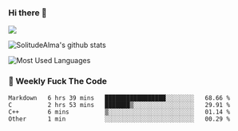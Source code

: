 ### Hi there 👋
<p>
  <a href="https://count.getloli.com/"><img src="https://count.getloli.com/get/@:solitudealma"></a>
</p>

![SolitudeAlma's github stats](https://github-readme-stats.vercel.app/api?username=solitudealma&show_icons=true&theme=radical)

![Most Used Languages](https://github-readme-stats.vercel.app/api/top-langs/?username=solitudealma&layout=compact&hide_border=true&theme=dark)
<!-- ![visitors](https://visitor-badge.glitch.me/badge?page_id=solitudealma.solitudealma.id) -->


### :dart: Weekly Fuck The Code

<!--START_SECTION:waka-->
```text
Markdown   6 hrs 39 mins   █████████████████░░░░░░░░   68.66 % 
C          2 hrs 53 mins   ███████▒░░░░░░░░░░░░░░░░░   29.91 % 
C++        6 mins          ▒░░░░░░░░░░░░░░░░░░░░░░░░   01.14 % 
Other      1 min           ░░░░░░░░░░░░░░░░░░░░░░░░░   00.29 % 
```
<!--END_SECTION:waka-->
